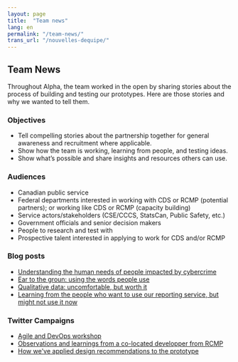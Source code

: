 ```yaml
---
layout: page
title:  "Team news"
lang: en
permalink: "/team-news/"
trans_url: "/nouvelles-dequipe/"
---
```


## Team News
Throughout Alpha, the team worked in the open by sharing stories about the process of building and testing our prototypes. Here are those stories and why we wanted to tell them. 

### Objectives   		
* Tell compelling stories about the partnership together for general awareness and recruitment where applicable. 
* Show how the team is working, learning from people, and testing ideas.
* Show what’s possible and share insights and resources others can use.

### Audiences
* Canadian public service
* Federal departments interested in working with CDS or RCMP (potential partners); or working like CDS or RCMP (capacity building)
* Service actors/stakeholders (CSE/CCCS, StatsCan, Public Safety, etc.)
* Government officials and senior decision makers
* People to research and test with
* Prospective talent interested in applying to work for CDS and/or RCMP
 

### Blog posts
* [Understanding the human needs of people impacted by cybercrime](https://digital.canada.ca/2019/05/06/understanding-the-human-needs-of-people-impacted-by-cybercrime/) 
* [Ear to the groun: using the words people use](https://digital.canada.ca/2019/06/06/ear-to-the-ground-using-the-words-people-use/)
* [Qualitative data: uncomfortable, but worth it](https://digital.canada.ca/2019/07/11/qualitative-data-uncomfortable-but-worth-it/)
* [Learning from the people who want to use our reporting service, but might not use it now](https://digital.canada.ca/2019/08/29/learning-from-the-people-who-want-to-use-our-reporting-service-but-might-not-use-it-now/)


### Twitter Campaigns
* [Agile and DevOps workshop](https://twitter.com/CDS_GC/status/1133728212708671488)
* [Observations and learnings from a co-located developper from RCMP](https://twitter.com/CDS_GC/status/1139155596547170306)
* [How we've applied design recommendations to the prototype](https://twitter.com/CDS_GC/status/1169675152000507904)
